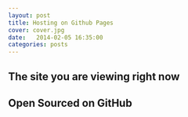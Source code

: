 ```yaml
---
layout: post
title: Hosting on Github Pages
cover: cover.jpg
date:   2014-02-05 16:35:00
categories: posts
---
```


## The site you are viewing right now

## Open Sourced on GitHub

